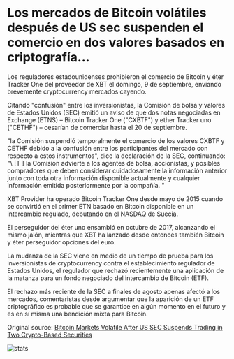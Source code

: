 # Los mercados de Bitcoin volátiles después de US sec suspenden el comercio en dos valores basados en criptografía...

Los reguladores estadounidenses prohibieron el comercio de Bitcoin y éter Tracker One del proveedor de XBT el domingo, 9 de septiembre, enviando brevemente cryptocurrency mercados cayendo.

Citando "confusión" entre los inversionistas, la Comisión de bolsa y valores de Estados Unidos (SEC) emitió un aviso de que dos notas negociadas en Exchange (ETNS) – Bitcoin Tracker One ("CXBTF") y ether Tracker uno ("CETHF") – cesarían de comerciar hasta el 20 de septiembre.

"la Comisión suspendió temporalmente el comercio de los valores CXBTF y CETHF debido a la confusión entre los participantes del mercado con respecto a estos instrumentos", dice la declaración de la SEC, continuando: "\ [T \] la Comisión advierte a los agentes de bolsa, accionistas, y posibles compradores que deben considerar cuidadosamente la información anterior junto con toda otra información disponible actualmente y cualquier información emitida posteriormente por la compañía. "

XBT Provider ha operado Bitcoin Tracker One desde mayo de 2015 cuando se convirtió en el primer ETN basado en Bitcoin disponible en un intercambio regulado, debutando en el NASDAQ de Suecia.

El perseguidor del éter uno ensambló en octubre de 2017, alcanzando el mismo jalón, mientras que XBT ha lanzado desde entonces también Bitcoin y éter perseguidor opciones del euro.

La mudanza de la SEC viene en medio de un tiempo de prueba para los inversionistas de cryptocurrency contra el establecimiento regulador de Estados Unidos, el regulador que rechazó recientemente una aplicación de la matanza para un fondo negociado del intercambio de Bitcoin (ETF).

El rechazo más reciente de la SEC a finales de agosto apenas afectó a los mercados, comentaristas desde argumentar que la aparición de un ETF criptográfico es probable que se garantice en algún momento en el futuro y es en sí misma una bendición mixta para Bitcoin.

Original source: [Bitcoin Markets Volatile After US SEC Suspends Trading in Two Crypto-Based Securities](https://cointelegraph.com/news/bitcoin-markets-volatile-after-us-sec-suspends-trading-in-two-crypto-based-securities)

![stats](https://c.statcounter.com/11760860/0/a89fa40b/1/ "stats")